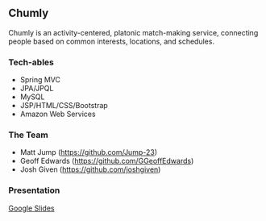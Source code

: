 ## Chumly
Chumly is an activity-centered, platonic match-making service, connecting people based on common interests, locations, and schedules.

### Tech-ables
- Spring MVC
- JPA/JPQL
- MySQL
- JSP/HTML/CSS/Bootstrap
- Amazon Web Services

### The Team
- Matt Jump (https://github.com/Jump-23)
- Geoff Edwards (https://github.com/GGeoffEdwards)
- Josh Given (https://github.com/joshgiven)

### Presentation
[Google Slides](https://docs.google.com/presentation/d/1K0V71d3ETToviLMvDbsiVjdkKHhHXukq20ylvvygRyA/edit#slide=id.p)


